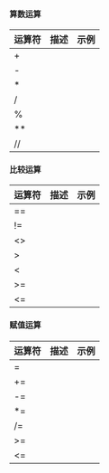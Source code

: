 
#### 算数运算
| 运算符   | 描述    |  示例  |
| -------- | -----:  | :----: |
| +        |         |        |
| -        |         |        |
| *        |         |        |
| /        |         |        |
| %        |         |        |
| **       |         |        |
| //       |         |        |

#### 比较运算
| 运算符   | 描述    |  示例  |
| -------- | -----:  | :----: |
| ==       |         |        |
| !=       |         |        |
| <>       |         |        |
| >        |         |        |
| <        |         |        |
| >=       |         |        |
| <=       |         |        |

#### 赋值运算
| 运算符   | 描述    |  示例  |
| -------- | -----:  | :----: |
| =        |         |        |
| +=       |         |        |
| -=       |         |        |
| *=       |         |        |
| /=       |         |        |
| >=       |         |        |
| <=       |         |        |
